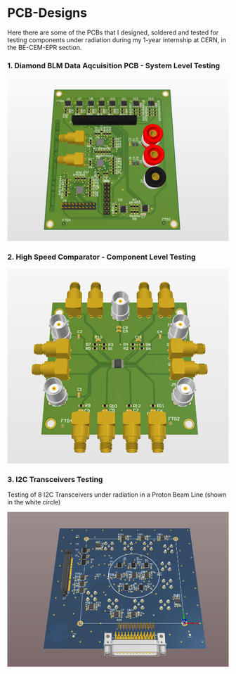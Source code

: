 # PCB-Designs

Here there are some of the PCBs that I designed, soldered and tested for testing components under radiation during my 1-year internship at CERN, in the BE-CEM-EPR section.

### 1. Diamond BLM Data Aqcuisition PCB - System Level Testing 

![photo](Screenshot_2.png)


### 2. High Speed Comparator - Component Level Testing 

![photo](Screenshot_3.png)


### 3. I2C Transceivers Testing 

Testing of 8 I2C Transceivers under radiation in a Proton Beam Line (shown in the white circle)

![photo](Screenshot_1.png)
